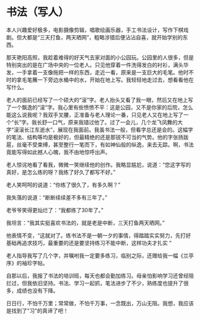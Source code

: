 # 书法（写人）

本人兴趣爱好极多，电影摄像剪辑，唱歌绘画乐器，手工书法设计，写作下棋戏剧。但大都是“三天打鱼，两天晒网”，粗略涉猎后便沾沾自喜，就开始学别的东西。

那天艳阳高照，我趁着难得的好天气去家对面的小公园玩。公园里的人很多，但是特别突出的是在广场中央的一位老人。只见他穿着一件洗得发白的衬衫，满头华发，一手拿着一支像拖把一样的东西，走近一看，原来是一支巨大的毛笔。他时不时的拿毛笔蘸一下旁边水桶中的水，开始在地上写。我轻轻地走过去，想看看他在写什么。

老人的面前已经写了一个硕大的“滚”字。老人抬头又看了我一眼，然后又在地上写了一个飘逸的“滚”字。我心里有些愤愤不平：这是公园，又不是你家的后院，怎么能这么说我呢？我双手叉腰，正准备与老人理论一番，只见老人又在地上写了一个“长”字。我长舒一口气，原来我错过他了。过了一会儿，几个龙飞凤舞的大字“滚滚长江东逝水”，展现在我面前。我虽书法一般，但看字总还是会的。这幅字的笔法、结构等均是极好的，但最精绝的还是那锐不可当的气势。他的字张扬跋扈，丝毫不受束缚，甚至整行一笔而下，有如神仙般的纵逸，来去无踪。啊，书法竟能写得如此撼人心魄，我不由地惊呼出声。

老人惊诧地看了看我，微微一笑继续他的创作。我略显尴尬，说道：“您这字写的真好，是怎么练的呀？我练了好久了都写不好。”

老人笑呵呵的说道：“你练了很久了，有多久啊？”

我失落的说道：“断断续续差不多有三年了。”

老爷爷笑得更灿烂了：“我都练了30年了。”

我坦言：“我其实挺喜欢书法的，就是老是中断，三天打鱼两天晒网。”

他表情不变，“这就对了。练书法不是一朝一夕的事情，得踏踏实实努力，先打好基础再追求技巧，最重要的还是要坚持练习不能中断，这样功夫才扎实 ”

老人指导我写了几个字，并嘱咐我一定要多练习，临别之际，还赠给我一幅《兰亭序》的袖珍字帖。

自那以后，我报了书法的培训班，每天也都会勤加练习。母亲怕影响学习还曾经阻拦过，但我依旧坚持。书法、学习一起抓，笔法进步了不少，熟练度也提升了很多，成绩也没有下降。

日日行，不怕千万里；常常做，不怕千万事，一念既出，万山无阻。我想，我应该是找到了"习"的真谛了吧！





